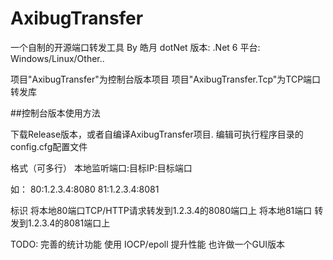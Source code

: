 # AxibugTransfer

一个自制的开源端口转发工具  By 皓月
dotNet 版本: .Net 6 
平台: Windows/Linux/Other..

项目"AxibugTransfer"为控制台版本项目
项目"AxibugTransfer.Tcp"为TCP端口转发库

##控制台版本使用方法

下载Release版本，或者自编译AxibugTransfer项目.
编辑可执行程序目录的config.cfg配置文件

格式（可多行）
本地监听端口:目标IP:目标端口

如：
80:1.2.3.4:8080
81:1.2.3.4:8081

标识
将本地80端口TCP/HTTP请求转发到1.2.3.4的8080端口上
将本地81端口 转发到1.2.3.4的8081端口上

TODO:
	完善的统计功能
	使用 IOCP/epoll 提升性能
	也许做一个GUI版本